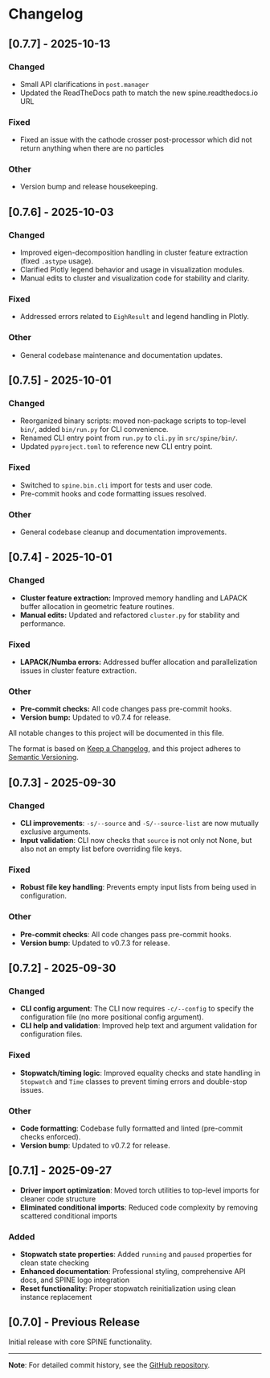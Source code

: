 # Changelog

## [0.7.7] - 2025-10-13

### Changed
- Small API clarifications in `post.manager`
- Updated the ReadTheDocs path to match the new spine.readthedocs.io URL

### Fixed
- Fixed an issue with the cathode crosser post-processor which did not return anything when there are no particles

### Other
- Version bump and release housekeeping.

## [0.7.6] - 2025-10-03

### Changed
- Improved eigen-decomposition handling in cluster feature extraction (fixed `.astype` usage).
- Clarified Plotly legend behavior and usage in visualization modules.
- Manual edits to cluster and visualization code for stability and clarity.

### Fixed
- Addressed errors related to `EighResult` and legend handling in Plotly.

### Other
- General codebase maintenance and documentation updates.

## [0.7.5] - 2025-10-01

### Changed
- Reorganized binary scripts: moved non-package scripts to top-level `bin/`, added `bin/run.py` for CLI convenience.
- Renamed CLI entry point from `run.py` to `cli.py` in `src/spine/bin/`.
- Updated `pyproject.toml` to reference new CLI entry point.
 
### Fixed
- Switched to `spine.bin.cli` import for tests and user code.
- Pre-commit hooks and code formatting issues resolved.

### Other
- General codebase cleanup and documentation improvements.

## [0.7.4] - 2025-10-01

### Changed
- **Cluster feature extraction:** Improved memory handling and LAPACK buffer allocation in geometric feature routines.
- **Manual edits:** Updated and refactored `cluster.py` for stability and performance.

### Fixed
- **LAPACK/Numba errors:** Addressed buffer allocation and parallelization issues in cluster feature extraction.

### Other
- **Pre-commit checks:** All code changes pass pre-commit hooks.
- **Version bump:** Updated to v0.7.4 for release.

All notable changes to this project will be documented in this file.

The format is based on [Keep a Changelog](https://keepachangelog.com/en/1.0.0/),
and this project adheres to [Semantic Versioning](https://semver.org/spec/v2.0.0.html).

## [0.7.3] - 2025-09-30

### Changed
- **CLI improvements**: `-s/--source` and `-S/--source-list` are now mutually exclusive arguments.
- **Input validation**: CLI now checks that `source` is not only not None, but also not an empty list before overriding file keys.

### Fixed
- **Robust file key handling**: Prevents empty input lists from being used in configuration.

### Other
- **Pre-commit checks**: All code changes pass pre-commit hooks.
- **Version bump**: Updated to v0.7.3 for release.

## [0.7.2] - 2025-09-30

### Changed
- **CLI config argument**: The CLI now requires `-c/--config` to specify the configuration file (no more positional config argument).
- **CLI help and validation**: Improved help text and argument validation for configuration files.

### Fixed
- **Stopwatch/timing logic**: Improved equality checks and state handling in `Stopwatch` and `Time` classes to prevent timing errors and double-stop issues.

### Other
- **Code formatting**: Codebase fully formatted and linted (pre-commit checks enforced).
- **Version bump**: Updated to v0.7.2 for release.

## [0.7.1] - 2025-09-27

- **Driver import optimization**: Moved torch utilities to top-level imports for cleaner code structure
- **Eliminated conditional imports**: Reduced code complexity by removing scattered conditional imports

### Added
- **Stopwatch state properties**: Added `running` and `paused` properties for clean state checking
- **Enhanced documentation**: Professional styling, comprehensive API docs, and SPINE logo integration
- **Reset functionality**: Proper stopwatch reinitialization using clean instance replacement

## [0.7.0] - Previous Release

Initial release with core SPINE functionality.

---

**Note**: For detailed commit history, see the [GitHub repository](https://github.com/DeepLearnPhysics/spine).
